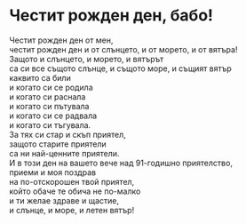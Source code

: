 
# Честит рожден ден, бабо!<br/>
Честит рожден ден от мен,<br/>
честит рожден ден и от слънцето, и от морето, и от вятъра!<br/>
Защото и слънцето, и морето, и вятърът<br/>
са си все същото слънце, и същото море, и същият вятър<br/>
каквито са били<br/>
и когато си се родила<br/>
и когато си раснала<br/>
и когато си пътувала<br/>
и когато си се радвала<br/>
и когато си тъгувала.<br/>
За тях си стар и скъп приятел,<br/>
защото старите приятели<br/>
са ни най-ценните приятели.<br/>
И в този ден на вашето вече над 91-годишно приятелство,<br/>
приеми и моя поздрав<br/>
на по-отскорошен твой приятел,<br/>
който обаче те обича не по-малко<br/>
и ти желае здраве и щастие,<br/>
и слънце, и море, и летен вятър!<br/>

